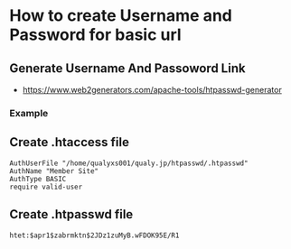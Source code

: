 # How to create Username and Password for basic url

## Generate Username And Passoword Link 
- https://www.web2generators.com/apache-tools/htpasswd-generator

### Example
## Create .htaccess file
```
AuthUserFile "/home/qualyxs001/qualy.jp/htpasswd/.htpasswd"
AuthName "Member Site"
AuthType BASIC
require valid-user 
```
## Create .htpasswd file
```
htet:$apr1$zabrmktn$2JDz1zuMyB.wFDOK95E/R1
```
